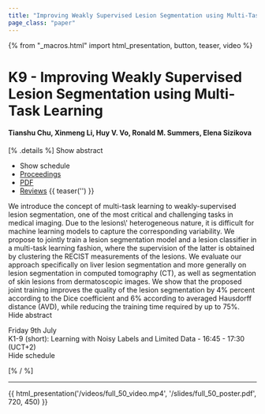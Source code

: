 ```yaml
---
title: "Improving Weakly Supervised Lesion Segmentation using Multi-Task Learning"
page_class: "paper"
---
```


{% from "_macros.html" import html_presentation, button, teaser, video %}

# K9 - Improving Weakly Supervised Lesion Segmentation using Multi-Task Learning

#### Tianshu Chu, Xinmeng Li, Huy V. Vo, Ronald M. Summers, Elena Sizikova

[% .details %]
<a class="toggle_visibility" data-selector=".abstract" data-level="3">Show abstract</a>
- <a class="toggle_visibility" data-selector=".schedule" data-level="3">Show schedule</a>
- <a href="">Proceedings</a>
- <a href="https://openreview.net/pdf?id=-9bAYexxLtN">PDF</a>
- <a href="https://openreview.net/forum?id=-9bAYexxLtN">Reviews</a>
{{ teaser('') }}

<p>
    <span class="abstract">
        We introduce the concept of multi-task learning to weakly-supervised lesion segmentation, one of the most critical and challenging tasks in medical imaging. Due to the lesions\' heterogeneous nature, it is difficult for machine learning models to capture the corresponding variability. We propose to jointly train a lesion segmentation model and a lesion classifier in a multi-task learning fashion, where the supervision of the latter is obtained by clustering the RECIST measurements of the lesions. We evaluate our approach specifically on liver lesion segmentation and more generally on lesion segmentation in computed tomography (CT), as well as segmentation of skin lesions from dermatoscopic images. We show that the proposed joint training improves the quality of the lesion segmentation by 4% percent according to the Dice coefficient and 6% according to averaged Hausdorff distance (AVD), while reducing the training time required by up to 75%. 
        <br>
        <span class="actions"><a class="toggle_visibility" data-level="2">Hide abstract</a></span>
    </span>
</p>

<p>
    <span class="schedule">
         Friday 9th July<br>K1-9 (short): Learning with Noisy Labels and Limited Data - 16:45 - 17:30 (UCT+2)
        <br>
        <span class="actions"><a class="toggle_visibility" data-level="2">Hide schedule</a></span>
    </span>
</p>

[% / %]


---

{{ html_presentation('/videos/full_50_video.mp4', '/slides/full_50_poster.pdf', 720, 450) }}